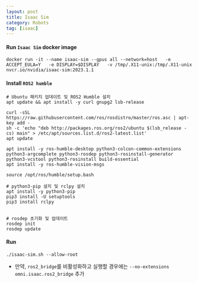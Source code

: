 ```yaml
---
layout: post
title: Isaac Sim
category: Robots
tag: [isaac]
---
```



#### Run `Isaac Sim` docker image
```shell
docker run -it --name isaac-sim --gpus all --network=host   -e ACCEPT_EULA=Y   -e DISPLAY=$DISPLAY   -v /tmp/.X11-unix:/tmp/.X11-unix   nvcr.io/nvidia/isaac-sim:2023.1.1
```

#### Install `ROS2 humble`
```shell
# Ubuntu 패키지 업데이트 및 ROS2 Humble 설치
apt update && apt install -y curl gnupg2 lsb-release

curl -sSL https://raw.githubusercontent.com/ros/rosdistro/master/ros.asc | apt-key add -
sh -c 'echo "deb http://packages.ros.org/ros2/ubuntu $(lsb_release -cs) main" > /etc/apt/sources.list.d/ros2-latest.list'
apt update

apt install -y ros-humble-desktop python3-colcon-common-extensions python3-argcomplete python3-rosdep python3-rosinstall-generator python3-vcstool python3-rosinstall build-essential
apt install -y ros-humble-vision-msgs

source /opt/ros/humble/setup.bash

# python3-pip 설치 및 rclpy 설치
apt install -y python3-pip
pip3 install -U setuptools
pip3 install rclpy


# rosdep 초기화 및 업데이트
rosdep init
rosdep update
```


#### Run
```shell
./isaac-sim.sh --allow-root
```

* 만약, `ros2_bridge`를 비활성화하고 실행할 경우에는 `--no-extensions omni.isaac.ros2_bridge` 추가
